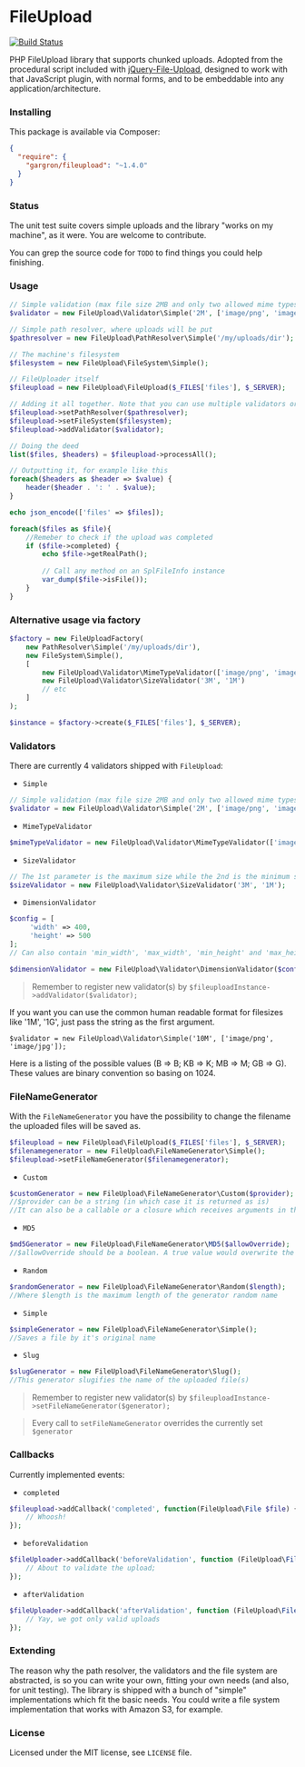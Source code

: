 FileUpload
==========

[![Build Status](https://travis-ci.org/Gargron/fileupload.png?branch=master)](https://travis-ci.org/Gargron/fileupload)

PHP FileUpload library that supports chunked uploads. Adopted from the
procedural script included with [jQuery-File-Upload][1], designed to work
with that JavaScript plugin, with normal forms, and to be embeddable into
any application/architecture.

[1]: https://github.com/blueimp/jQuery-File-Upload

### Installing

This package is available via Composer:

```json
{
  "require": {
    "gargron/fileupload": "~1.4.0"
  }
}
```

### Status

The unit test suite covers simple uploads and the library "works on my machine", as it were. You are welcome to contribute.

You can grep the source code for `TODO` to find things you could help finishing.

### Usage

```php
// Simple validation (max file size 2MB and only two allowed mime types)
$validator = new FileUpload\Validator\Simple('2M', ['image/png', 'image/jpg']);

// Simple path resolver, where uploads will be put
$pathresolver = new FileUpload\PathResolver\Simple('/my/uploads/dir');

// The machine's filesystem
$filesystem = new FileUpload\FileSystem\Simple();

// FileUploader itself
$fileupload = new FileUpload\FileUpload($_FILES['files'], $_SERVER);

// Adding it all together. Note that you can use multiple validators or none at all
$fileupload->setPathResolver($pathresolver);
$fileupload->setFileSystem($filesystem);
$fileupload->addValidator($validator);

// Doing the deed
list($files, $headers) = $fileupload->processAll();

// Outputting it, for example like this
foreach($headers as $header => $value) {
    header($header . ': ' . $value);
}

echo json_encode(['files' => $files]);

foreach($files as $file){
    //Remeber to check if the upload was completed
    if ($file->completed) {
        echo $file->getRealPath();
        
        // Call any method on an SplFileInfo instance
        var_dump($file->isFile());
    }
}
```

### Alternative usage via factory

```php
$factory = new FileUploadFactory(
    new PathResolver\Simple('/my/uploads/dir'), 
    new FileSystem\Simple(), 
    [
        new FileUpload\Validator\MimeTypeValidator(['image/png', 'image/jpg']),
        new FileUpload\Validator\SizeValidator('3M', '1M') 
        // etc
    ]
);

$instance = $factory->create($_FILES['files'], $_SERVER);
```

### Validators

There are currently 4 validators shipped with `FileUpload`:

 - `Simple`
 ```php
 // Simple validation (max file size 2MB and only two allowed mime types)
 $validator = new FileUpload\Validator\Simple('2M', ['image/png', 'image/jpg']);

 ```

 - `MimeTypeValidator` 
 ```php
 $mimeTypeValidator = new FileUpload\Validator\MimeTypeValidator(['image/png', 'image/jpg']);
 ```

 - `SizeValidator`
 ```php
 // The 1st parameter is the maximum size while the 2nd is the minimum size
 $sizeValidator = new FileUpload\Validator\SizeValidator('3M', '1M');
 ```

 - `DimensionValidator`
 ```php
 $config = [
      'width' => 400,
      'height' => 500
 ]; 
 // Can also contain 'min_width', 'max_width', 'min_height' and 'max_height'

 $dimensionValidator = new FileUpload\Validator\DimensionValidator($config);
 ```

> Remember to register new validator(s) by `$fileuploadInstance->addValidator($validator);`

If you want you can use the common human readable format for filesizes like '1M', '1G', just pass the string as the first argument.

```
$validator = new FileUpload\Validator\Simple('10M', ['image/png', 'image/jpg']);
```

Here is a listing of the possible values (B => B; KB => K; MB => M; GB => G). These values are binary convention so basing on 1024.

### FileNameGenerator

With the `FileNameGenerator` you have the possibility to change the filename the uploaded files will be saved as.

```php
$fileupload = new FileUpload\FileUpload($_FILES['files'], $_SERVER);
$filenamegenerator = new FileUpload\FileNameGenerator\Simple();
$fileupload->setFileNameGenerator($filenamegenerator);
```

- `Custom`
```php
$customGenerator = new FileUpload\FileNameGenerator\Custom($provider);
//$provider can be a string (in which case it is returned as is)
//It can also be a callable or a closure which receives arguments in the other of $source_name, $type, $tmp_name, $index, $content_range, FileUpload $upload
```

- `MD5`
```php
$md5Generator = new FileUpload\FileNameGenerator\MD5($allowOverride);
//$allowOverride should be a boolean. A true value would overwrite the file if it exists while a false value would not allow the file to be uploaded since it already exists.
```

- `Random`
```php
$randomGenerator = new FileUpload\FileNameGenerator\Random($length);
//Where $length is the maximum length of the generator random name

```

- `Simple`
```php
$simpleGenerator = new FileUpload\FileNameGenerator\Simple();
//Saves a file by it's original name

```

- `Slug`
```php
$slugGenerator = new FileUpload\FileNameGenerator\Slug();
//This generator slugifies the name of the uploaded file(s)
```
> Remember to register new validator(s) by `$fileuploadInstance->setFileNameGenerator($generator);`

> Every call to `setFileNameGenerator` overrides the currently set `$generator`

### Callbacks

Currently implemented events:

- `completed`
```php
$fileupload->addCallback('completed', function(FileUpload\File $file) {
    // Whoosh!
});
```

- `beforeValidation`
```php
$fileUploader->addCallback('beforeValidation', function (FileUpload\File $file) {
    // About to validate the upload;
});
```

- `afterValidation`
```php
$fileUploader->addCallback('afterValidation', function (FileUpload\File $file) {
    // Yay, we got only valid uploads
});
```

### Extending

The reason why the path resolver, the validators and the file system are
abstracted, is so you can write your own, fitting your own needs (and also,
for unit testing). The library is shipped with a bunch of "simple"
implementations which fit the basic needs. You could write a file system
implementation that works with Amazon S3, for example.

### License

Licensed under the MIT license, see `LICENSE` file.
